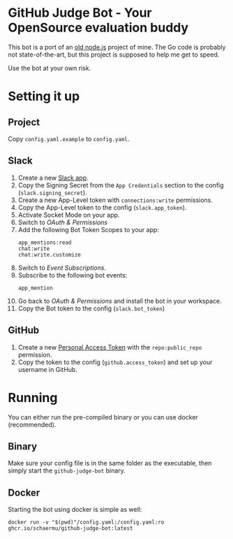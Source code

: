 # GitHub Judge Bot - Your OpenSource evaluation buddy
This bot is a port of an [old node.js](https://github.com/schaermu/repolyzer-slackbot) project of mine. The Go code is probably not state-of-the-art, but this project is supposed to help me get to speed.

Use the bot at your own risk.

# Setting it up
## Project
Copy `config.yaml.example` to `config.yaml`.

## Slack
1) Create a new [Slack app](https://api.slack.com/apps).
2) Copy the Signing Secret from the `App Credentials` section to the config (`slack.signing_secret`).
3) Create a new App-Level token with `connections:write` permissions.
4) Copy the App-Level token to the config (`slack.app_token`).
5) Activate Socket Mode on your app.
6) Switch to *OAuth & Permissions*
7) Add the following Bot Token Scopes to your app:
    ```
    app_mentions:read
    chat:write
    chat:write.customize
    ```
8) Switch to *Event Subscriptions*.
9) Subscribe to the following bot events:
    ```
    app_mention
    ```
10) Go back to *OAuth & Permissions* and install the bot in your workspace.
11) Copy the Bot token to the config (`slack.bot_token`)

## GitHub
1) Create a new [Personal Access Token](https://github.com/settings/tokens) with the `repo:public_repo` permission.
2) Copy the token to the config (`github.access_token`) and set up your username in GitHub.

# Running
You can either run the pre-compiled binary or you can use docker (recommended).

## Binary
Make sure your config file is in the same folder as the executable, then simply start the `github-judge-bot` binary.

## Docker
Starting the bot using docker is simple as well:
```
docker run -v "$(pwd)"/config.yaml:/config.yaml:ro ghcr.io/schaermu/github-judge-bot:latest
```